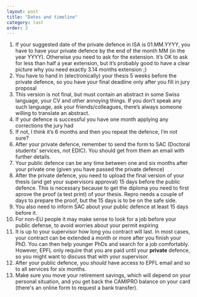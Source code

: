 ```yaml
---
layout: post
title: "Dates and timeline"
category: last
order: 3
---
```


1. If your suggested date of the private defence in ISA is 01.MM.YYYY, you have to have your private defence by the end of the month MM (in the year YYYY). Otherwise you need to ask for the extension. It’s OK to ask for less than half a year extension, but it’s probably good to have a clear picture why you need exactly 3.14 months extension ;) 
1. You have to hand in (electronically) your thesis 5 weeks before the private defence, so you have your final deadline only after you fill in jury proposal
1. This version is not final, but must contain an abstract in some Swiss language, your CV and other annoying things. If you don’t speak any such language, ask your friends/colleagues, there’s always someone willing to translate an abstract.
1. If your defence is successful you have one month applying any corrections the jury had
1. If not, I think it’s 6 months and then you repeat the defence, I’m not sure?
2. After your private defence, remember to send the form to SAC (Doctoral students’ services, not EDIC). You should get from them an email with further details. 
3. Your public defence can be any time between one and six months after your private one (given you have passed the private defence)
4. After the private defence, you need to upload the final version of your thesis (and get your supervisors approval) 15 days before the public defence. This is necessary because to get the diploma you need to first aprove the proof (a test print) of your thesis. Repro needs a couple of days to prepare the proof, but the 15 days is to be on the safe side. 
5. You also need to inform SAC about your public defence at least 15 days before it. 
6. For non-EU people it may make sense to look for a job before your public defense, to avoid worries about your permit expiring
7. It is up to your supervisor how long you contract will last. In most cases, your contract can be extended a month or more after you finish your PhD. You can then help younger PhDs and search for a job comfortably. However, EPFL only require that you are paid until your **private** defence, so you might want to discuss that with your supervisor. 
8. After your public defence, you *should* have access to EPFL email and so to all services for six months. 
9. Make sure you move your retirement savings, which will depend on your personal situation, and you get back the CAMIPRO balance on your card (there's an online form to request a bank transfer).
